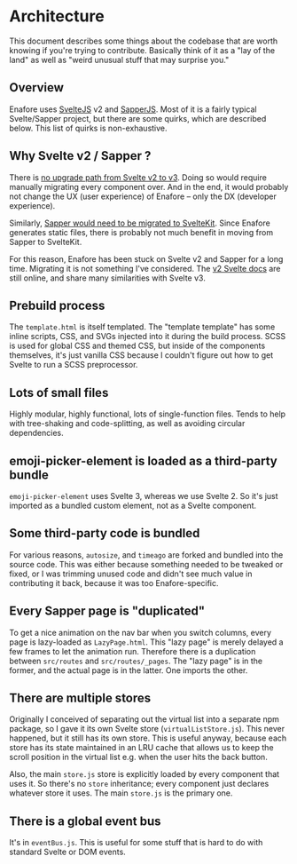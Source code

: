 # Architecture

This document describes some things about the codebase that are worth knowing if you're trying to contribute.
Basically think of it as a "lay of the land" as well as "weird unusual stuff that may surprise you."

## Overview

Enafore uses [SvelteJS](https://svelte.technology) v2 and [SapperJS](https://sapper.svelte.technology). Most of it is a fairly typical Svelte/Sapper project, but there
are some quirks, which are described below. This list of quirks is non-exhaustive.

## Why Svelte v2 / Sapper ?

There is [no upgrade path from Svelte v2 to v3](https://github.com/sveltejs/svelte/issues/2462). Doing so would require manually migrating every component over. And in the end, it would probably not change the UX (user experience) of Enafore – only the DX (developer experience).

Similarly, [Sapper would need to be migrated to SvelteKit](https://kit.svelte.dev/docs/migrating). Since Enafore generates static files, there is probably not much benefit in moving from Sapper to SvelteKit.

For this reason, Enafore has been stuck on Svelte v2 and Sapper for a long time. Migrating it is not something I've considered. The [v2 Svelte docs](https://v2.svelte.dev/) are still online, and share many similarities with Svelte v3.

## Prebuild process

The `template.html` is itself templated. The "template template" has some inline scripts, CSS, and SVGs
injected into it during the build process. SCSS is used for global CSS and themed CSS, but inside of the
components themselves, it's just vanilla CSS because I couldn't figure out how to get Svelte to run a SCSS
preprocessor.

## Lots of small files

Highly modular, highly functional, lots of single-function files. Tends to help with tree-shaking and
code-splitting, as well as avoiding circular dependencies.

## emoji-picker-element is loaded as a third-party bundle

`emoji-picker-element` uses Svelte 3, whereas we use Svelte 2. So it's just imported
as a bundled custom element, not as a Svelte component.

## Some third-party code is bundled

For various reasons, `autosize`, and `timeago` are forked and bundled into the source code.
This was either because something needed to be tweaked or fixed, or I was trimming unused code and didn't
see much value in contributing it back, because it was too Enafore-specific.

## Every Sapper page is "duplicated"

To get a nice animation on the nav bar when you switch columns, every page is lazy-loaded as `LazyPage.html`.
This "lazy page" is merely delayed a few frames to let the animation run. Therefore there is a duplication
between `src/routes` and `src/routes/_pages`. The "lazy page" is in the former, and the actual page is in the
latter. One imports the other.

## There are multiple stores

Originally I conceived of separating out the virtual list into a separate npm package, so I gave it its
own Svelte store (`virtualListStore.js`). This never happened, but it still has its own store. This is useful
anyway, because each store has its state maintained in an LRU cache that allows us to keep the scroll position
in the virtual list e.g. when the user hits the back button.

Also, the main `store.js` store is explicitly
loaded by every component that uses it. So there's no `store` inheritance; every component just declares
whatever store it uses. The main `store.js` is the primary one.

## There is a global event bus

It's in `eventBus.js`. This is useful for some stuff that is hard to do with standard Svelte or DOM events.
